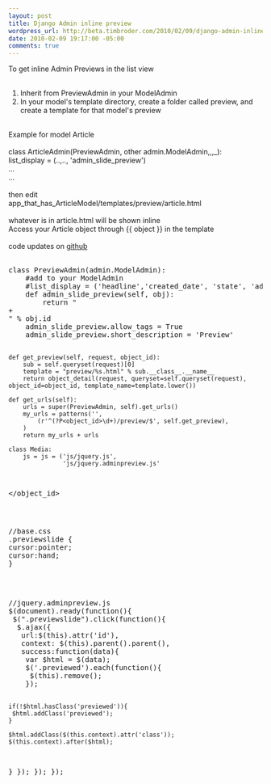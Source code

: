 ```yaml
--- 
layout: post
title: Django Admin inline preview
wordpress_url: http://beta.timbroder.com/2010/02/09/django-admin-inline-preview/
date: 2010-02-09 19:17:00 -05:00
comments: true
---
```

To get inline Admin Previews in the list view<br />
<br />
1) Inherit from PreviewAdmin in your ModelAdmin<br />
2) In your model's template directory, create a folder called preview, and create a template for that model's preview<br />
<br />
Example for model Article<br />
<br />
class ArticleAdmin(PreviewAdmin, other admin.ModelAdmin,,,_):<br />
list_display = (..,.., 'admin_slide_preview')<br />
...<br />
...<br />
<br />
then edit<br />
app_that_has_ArticleModel/templates/preview/article.html<br />
<br />
whatever is in article.html will be shown inline<br />
Access your Article object through {{ object }} in the template<br />
<br />
code updates on <a href="http://github.com/broderboy/django-admin-preview">github</a><br />
<br />
<pre name="code" class="python">class PreviewAdmin(admin.ModelAdmin):
    #add to your ModelAdmin
    #list_display = ('headline','created_date', 'state', 'admin_slide_preview')
    def admin_slide_preview(self, obj):
        return "<div class=\"previewslide\" id=\"%s/preview/\">+</div>" % obj.id
    admin_slide_preview.allow_tags = True
    admin_slide_preview.short_description = 'Preview'
    
    def get_preview(self, request, object_id):
        sub = self.queryset(request)[0]
        template = "preview/%s.html" % sub.__class__.__name__
        return object_detail(request, queryset=self.queryset(request), object_id=object_id, template_name=template.lower())
        
    def get_urls(self):
        urls = super(PreviewAdmin, self).get_urls()
        my_urls = patterns('',
            (r'^(?P<object_id>\d+)/preview/$', self.get_preview),
        )
        return my_urls + urls
    
    class Media:
        js = js = ('js/jquery.js',
                   'js/jquery.adminpreview.js'
</object_id></pre><br />
<pre name="code" class="javascript">
//base.css
.previewslide {
cursor:pointer;
cursor:hand;
}
</pre><br />
<br />
<pre name="code" class="javascript">
//jquery.adminpreview.js
$(document).ready(function(){
 $(".previewslide").click(function(){
  $.ajax({
   url:$(this).attr('id'),
   context: $(this).parent().parent(),
   success:function(data){
    var $html = $(data);
    $('.previewed').each(function(){
     $(this).remove();
    });
    
    if(!$html.hasClass('previewed')){
     $html.addClass('previewed');
    }
    
    $html.addClass($(this.context).attr('class'));  
    $(this.context).after($html);
   }
  });
 });
});
</pre>
